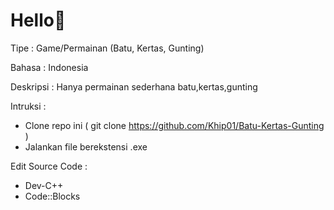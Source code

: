 # Hello👋

Tipe : Game/Permainan
(Batu, Kertas, Gunting)

Bahasa : Indonesia

Deskripsi :
  Hanya permainan sederhana batu,kertas,gunting 

Intruksi : 
- Clone repo ini ( git clone https://github.com/Khip01/Batu-Kertas-Gunting ) 
- Jalankan file berekstensi .exe

Edit Source Code :
- Dev-C++
- Code::Blocks
